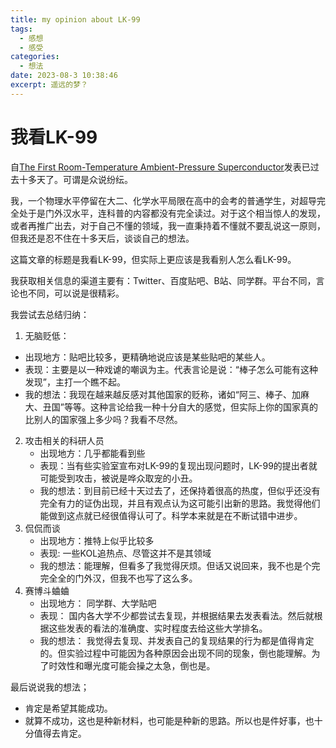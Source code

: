 ```yaml
---
title: my opinion about LK-99
tags:
  - 感想
  - 感受
categories:
  - 想法
date: 2023-08-3 10:38:46
excerpt: 遥远的梦？
---
```

# 我看LK-99

自[The First Room-Temperature Ambient-Pressure Superconductor](https://arxiv.org/abs/2307.12008)发表已过去十多天了。可谓是众说纷纭。

我，一个物理水平停留在大二、化学水平局限在高中的会考的普通学生，对超导完全处于是门外汉水平，连科普的内容都没有完全读过。对于这个相当惊人的发现，或者再推广出去，对于自己不懂的领域，我一直秉持着不懂就不要乱说这一原则，但我还是忍不住在十多天后，谈谈自己的想法。

这篇文章的标题是我看LK-99，但实际上更应该是我看别人怎么看LK-99。

我获取相关信息的渠道主要有：Twitter、百度贴吧、B站、同学群。平台不同，言论也不同，可以说是很精彩。

我尝试去总结归纳：
1. 无脑贬低：
  - 出现地方：贴吧比较多，更精确地说应该是某些贴吧的某些人。
  - 表现：主要是以一种戏谑的嘲讽为主。代表言论是说：“棒子怎么可能有这种发现”，主打一个瞧不起。
  - 我的想法：我现在越来越反感对其他国家的贬称，诸如“阿三、棒子、加麻大、丑国”等等。这种言论给我一种十分自大的感觉，但实际上你的国家真的比别人的国家强上多少吗？我看不尽然。
2. 攻击相关的科研人员
   - 出现地方：几乎都能看到些
   - 表现：当有些实验室宣布对LK-99的复现出现问题时，LK-99的提出者就可能受到攻击，被说是哗众取宠的小丑。
   - 我的想法：到目前已经十天过去了，还保持着很高的热度，但似乎还没有完全有力的证伪出现，并且有观点认为这可能引出新的思路。我觉得他们能做到这点就已经很值得认可了。科学本来就是在不断试错中进步。
3. 侃侃而谈
   - 出现地方：推特上似乎比较多
   - 表现: 一些KOL追热点、尽管这并不是其领域
   - 我的想法：能理解，但看多了我觉得厌烦。但话又说回来，我不也是个完完全全的门外汉，但我不也写了这么多。
4. 赛博斗蛐蛐
   - 出现地方： 同学群、大学贴吧
   - 表现： 国内各大学不少都尝试去复现，并根据结果去发表看法。然后就根据这些发表的看法的准确度、实时程度去给这些大学排名。
   - 我的想法： 我觉得去复现、并发表自己的复现结果的行为都是值得肯定的。但实验过程中可能因为各种原因会出现不同的现象，倒也能理解。为了时效性和曝光度可能会操之太急，倒也是。

最后说说我的想法；
- 肯定是希望其能成功。
- 就算不成功，这也是种新材料，也可能是种新的思路。所以也是件好事，也十分值得去肯定。